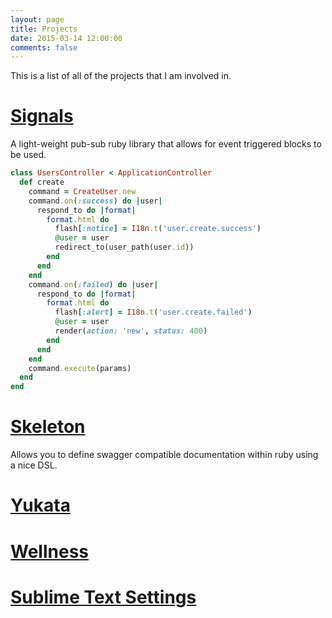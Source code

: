 ```yaml
---
layout: page
title: Projects
date: 2015-03-14 12:00:00
comments: false
---
```


This is a list of all of the projects that I am involved in.

# [Signals](https://github.com/warmwaffles/signals)

A light-weight pub-sub ruby library that allows for event triggered blocks to be
used.

```ruby
class UsersController < ApplicationController
  def create
    command = CreateUser.new
    command.on(:success) do |user|
      respond_to do |format|
        format.html do
          flash[:notice] = I18n.t('user.create.success')
          @user = user
          redirect_to(user_path(user.id))
        end
      end
    end
    command.on(:failed) do |user|
      respond_to do |format|
        format.html do
          flash[:alert] = I18n.t('user.create.failed')
          @user = user
          render(action: 'new', status: 400)
        end
      end
    end
    command.execute(params)
  end
end
```

# [Skeleton](https://github.com/warmwaffles/skeleton)

Allows you to define swagger compatible documentation within ruby using a nice
DSL.

# [Yukata](https://github.com/warmwaffles/yukata)

# [Wellness](https://github.com/warmwaffles/wellness)

# [Sublime Text Settings](https://github.com/warmwaffles/sublime-settings)
